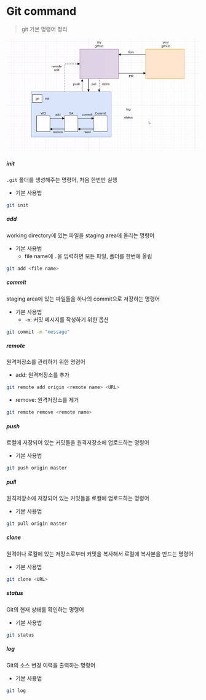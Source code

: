 # Git command

> git 기본 명령어 정리



![20210604_170604](command.assets/20210604_170604.png)



##### init

`.git` 폴더를 생성해주는 명령어, 처음 한번만 실행



- 기본 사용법

```bash
git init
```





##### add

working directory에 있는 파일을 staging area에 올리는 명령어



- 기본 사용법
  - file name에 `.`을 입력하면 모든 파일, 폴더를 한번에 올림

```bash
git add <file name>
```



##### commit

staging area에 있는 파일들을 하나의 commit으로 저장하는 명령어



- 기본 사용법
  - `-m`: 커밋 메시지를 작성하기 위한 옵션

```bash
git commit -m "message"
```



##### remote

원격저장소를 관리하기 위한 명령어



- add: 원격저장소를 추가

```bash
git remote add origin <remote name> <URL>
```



- remove: 원격저장소를 제거

```bash
git remote remove <remote name>
```



##### push

로컬에 저장되어 있는 커밋들을 원격저장소에 업로드하는 명령어



- 기본 사용법

```bash
git push origin master
```



##### pull

원격저장소에 저장되어 있는 커밋들을 로컬에 업로드하는 명령어



- 기본 사용법

```bash
git pull origin master
```



##### clone

원격이나 로컬에 있는 저장소로부터 커밋을 복사해서 로컬에 복사본을 만드는 명령어



- 기본 사용법

```bash
git clone <URL>
```



##### status

Git의 현재 상태를 확인하는 명령어



- 기본 사용법

```bash
git status
```



##### log

Git의 소스 변경 이력을 출력하는 명령어



- 기본 사용법

```bash
git log
```



